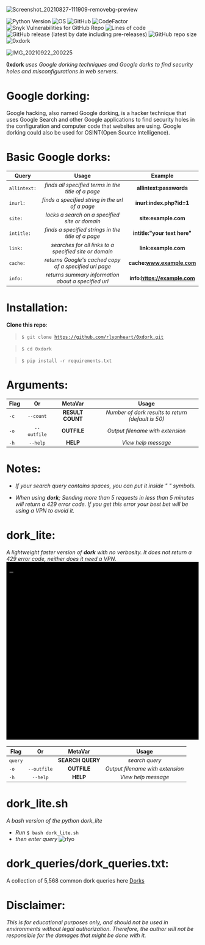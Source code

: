 ![Screenshot_20210827-111909-removebg-preview](https://user-images.githubusercontent.com/74001397/131107876-db415339-0c1d-4876-8665-fe9b76c4518c.png)

![Python Version](https://img.shields.io/badge/python-3.x-blue?style=flat&logo=python)
![OS](https://img.shields.io/badge/OS-GNU%2FLinux-red?style=flat&logo=linux)
![GitHub](https://img.shields.io/github/license/rlyonheart/0xdork?ystyle=flat)
![CodeFactor](https://www.codefactor.io/repository/github/rlyonheart/0xdork/badge)
![Snyk Vulnerabilities for GitHub Repo](https://img.shields.io/snyk/vulnerabilities/github/rlyonheart/0xdork)
![Lines of code](https://img.shields.io/tokei/lines/github/rlyonheart/0xdork)
![GitHub release (latest by date including pre-releases)](https://img.shields.io/github/v/release/rlyonheart/0xdork?include_prereleases)
![GitHub repo size](https://img.shields.io/github/repo-size/rlyonheart/0xdork)
![0xdork](images/0xdork.gif)



![IMG_20210922_200225](https://user-images.githubusercontent.com/74001397/134488831-a82c78b4-4dd0-41ad-ac71-e14e53b85f13.jpg)



 𝟎𝐱𝐝𝐨𝐫𝐤 *uses Google dorking techniques and Google dorks to find security holes and misconfigurations in web servers*.

 # Google dorking:
 Google hacking, also named Google dorking, is a hacker technique that uses Google Search and other Google applications to find security holes in the configuration and computer code that websites are using. Google dorking could also be used for OSINT(Open Source Intelligence).
 
# Basic Google dorks:
| Query         | Usage     | Example |
| ------------- |:---------:|:-------:|
| <code>allintext:</code> | *finds all specified terms in the title of a page* |  **allintext:passwords** |
| <code>inurl:</code> | *finds a specified string in the url of a page*      |   **inurl:index.php?id=1** |
| <code>site:</code> |  *locks a search on a specified site or domain*  |  **site:example.com**  |
| <code>intitle:</code> |  *finds a specified strings in the title of a page* |  **intitle:"your text here"** |
| <code>link:</code> | *searches for all links to a specified site or domain* | **link:example.com** |
| <code>cache:</code> | *returns Google's cached copy of a specified url page* | **cache:www.example.com** |
| <code>info:</code> | *returns summary information about a specified url* | **info:https://example.com** |

# Installation:
**Clone this repo**:
> <code>$ git clone https://github.com/rlyonheart/0xdork.git</code>

> <code>$ cd 0xdork</code>

> <code>$ pip install -r requirements.txt</code>

# Arguments:

| Flag           | Or            |MetaVar|                 Usage|
| ------------- |:-------------:|:----------------------:|:---------:|
| <code>-c</code>           | <code>--count</code>    | **RESULT COUNT** |  *Number of dork results to return (default is 50)* |
| <code>-o</code>      | <code>--outfile</code>      |   **OUTFILE** |  *Output filename with extension*  |
| <code>-h</code> | <code>--help</code>  |  **HELP**  |  *View help message*  |


# Notes:

* *If your search query contains spaces, you can put it inside " " symbols.*

* *When using **dork**; Sending more than 5 requests in less than 5 minutes will return a 429 error code. If you get this error your best bet will be using a VPN to avoid it.*

# dork_lite:
*A lightweight faster version of **dork** with no verbosity. It does not return a 429 error code, neither does it need a VPN.*
![dork_lite](images/rlyonheart-1.gif)

| Flag           | Or            |MetaVar|                 Usage|
| ------------- |:-------------:|:----------------------:|:---------:|
| <code>query</code>           |     | **SEARCH QUERY** |  *search query* |
| <code>-o</code>      | <code>--outfile</code>      |   **OUTFILE** |  *Output filename with extension*  |
| <code>-h</code> | <code>--help</code>  |  **HELP**  |  *View help message*  |

# dork_lite.sh

*A bash version of the python dork_lite*

* *Run* <code>$ bash dork_lite.sh</code>
* *then enter query*
![rlyo](https://user-images.githubusercontent.com/74001397/134688117-79fb7b30-b075-42e2-8c1a-c95520ac2137.gif)


# dork_queries/dork_queries.txt:
A collection of 5,568 common dork queries here [Dorks](dork_queries/dork_queries.txt)



  
  # Disclaimer:
  *This is for educational purposes only, and should not be used in environments without legal authorization. Therefore, the author will not be responsible for the damages that might be done with it.*
  
  

 



